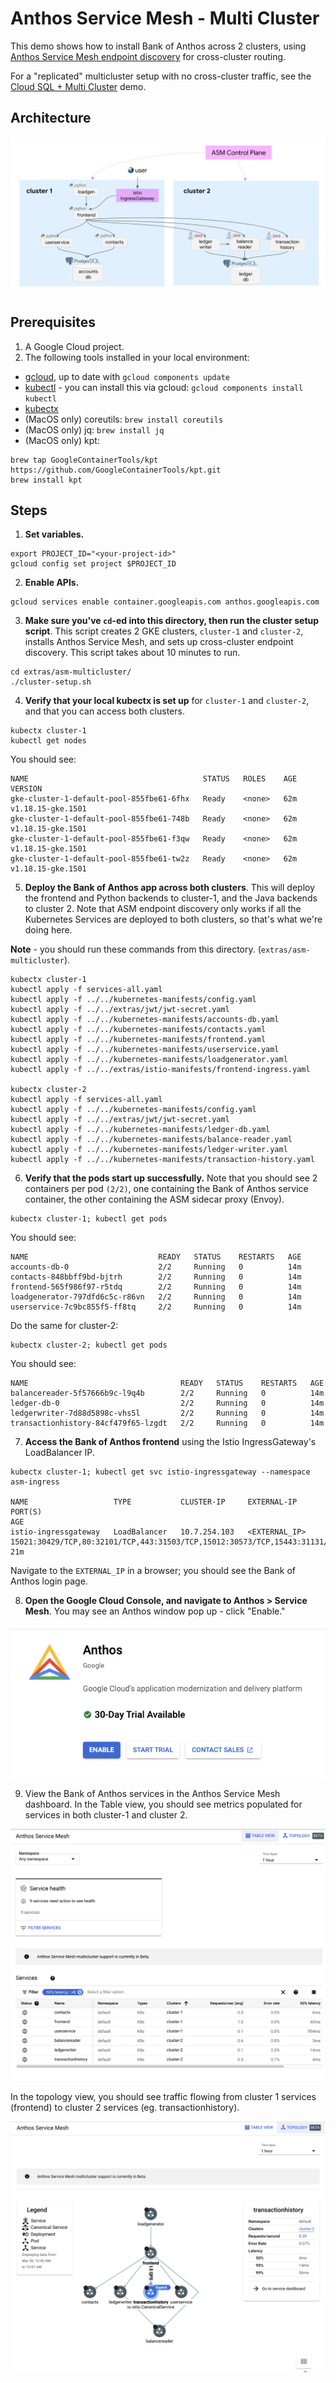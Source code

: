 # Anthos Service Mesh - Multi Cluster

This demo shows how to install Bank of Anthos across 2 clusters, using [Anthos Service Mesh endpoint discovery](https://cloud.google.com/service-mesh/docs/managed-control-plane#configure_endpoint_discovery_only_for_multi-cluster_installations) for cross-cluster routing.

For a "replicated" multicluster setup with no cross-cluster traffic, see the [Cloud SQL + Multi Cluster](/extras/cloudsql-multicluster) demo.

## Architecture

![architecture](screenshots/architecture.png)

## Prerequisites

1. A Google Cloud project.
2. The following tools installed in your local environment:

- [gcloud](https://cloud.google.com/sdk/docs/install), up to date with `gcloud components update`
- [kubectl](https://cloud.google.com/sdk/gcloud/reference/components/install) - you can install this via gcloud: `gcloud components install kubectl`
- [kubectx](https://github.com/ahmetb/kubectx#installation)
- (MacOS only) coreutils: `brew install coreutils`
- (MacOS only) jq: `brew install jq`
- (MacOS only) kpt:

```
brew tap GoogleContainerTools/kpt https://github.com/GoogleContainerTools/kpt.git
brew install kpt
```

## Steps

1. **Set variables.**

```
export PROJECT_ID="<your-project-id>"
gcloud config set project $PROJECT_ID
```

2. **Enable APIs.**

```
gcloud services enable container.googleapis.com anthos.googleapis.com
```

3. **Make sure you've `cd`-ed into this directory, then run the cluster setup script**. This script creates 2 GKE clusters, `cluster-1` and `cluster-2`, installs Anthos Service Mesh, and sets up cross-cluster endpoint discovery. This script takes about 10 minutes to run.

```
cd extras/asm-multicluster/
./cluster-setup.sh
```

4. **Verify that your local kubectx is set up** for `cluster-1` and `cluster-2`, and that you can access both clusters.

```
kubectx cluster-1
kubectl get nodes
```

You should see:

```
NAME                                       STATUS   ROLES    AGE   VERSION
gke-cluster-1-default-pool-855fbe61-6fhx   Ready    <none>   62m   v1.18.15-gke.1501
gke-cluster-1-default-pool-855fbe61-748b   Ready    <none>   62m   v1.18.15-gke.1501
gke-cluster-1-default-pool-855fbe61-f3qw   Ready    <none>   62m   v1.18.15-gke.1501
gke-cluster-1-default-pool-855fbe61-tw2z   Ready    <none>   62m   v1.18.15-gke.1501
```

5. **Deploy the Bank of Anthos app across both clusters**. This will deploy the frontend and Python backends to cluster-1, and the Java backends to cluster 2. Note that ASM endpoint discovery only works if all the Kubernetes Services are deployed to both clusters, so that's what we're doing here.

**Note** - you should run these commands from this directory. (`extras/asm-multicluster`).

```
kubectx cluster-1
kubectl apply -f services-all.yaml
kubectl apply -f ../../kubernetes-manifests/config.yaml
kubectl apply -f ../../extras/jwt/jwt-secret.yaml
kubectl apply -f ../../kubernetes-manifests/accounts-db.yaml
kubectl apply -f ../../kubernetes-manifests/contacts.yaml
kubectl apply -f ../../kubernetes-manifests/frontend.yaml
kubectl apply -f ../../kubernetes-manifests/userservice.yaml
kubectl apply -f ../../kubernetes-manifests/loadgenerator.yaml
kubectl apply -f ../../extras/istio-manifests/frontend-ingress.yaml

kubectx cluster-2
kubectl apply -f services-all.yaml
kubectl apply -f ../../kubernetes-manifests/config.yaml
kubectl apply -f ../../extras/jwt/jwt-secret.yaml
kubectl apply -f ../../kubernetes-manifests/ledger-db.yaml
kubectl apply -f ../../kubernetes-manifests/balance-reader.yaml
kubectl apply -f ../../kubernetes-manifests/ledger-writer.yaml
kubectl apply -f ../../kubernetes-manifests/transaction-history.yaml
```

6. **Verify that the pods start up successfully.** Note that you should see 2 containers per pod `(2/2)`, one containing the Bank of Anthos service container, the other containing the ASM sidecar proxy (Envoy).

```
kubectx cluster-1; kubectl get pods
```

You should see:

```
NAME                             READY   STATUS    RESTARTS   AGE
accounts-db-0                    2/2     Running   0          14m
contacts-848bbff9bd-bjtrh        2/2     Running   0          14m
frontend-565f986f97-r5tdq        2/2     Running   0          14m
loadgenerator-797dfd6c5c-r86vn   2/2     Running   0          14m
userservice-7c9bc855f5-ff8tq     2/2     Running   0          14m
```

Do the same for cluster-2:

```
kubectx cluster-2; kubectl get pods
```

You should see:

```
NAME                                  READY   STATUS    RESTARTS   AGE
balancereader-5f57666b9c-l9q4b        2/2     Running   0          14m
ledger-db-0                           2/2     Running   0          14m
ledgerwriter-7d88d5898c-vhs5l         2/2     Running   0          14m
transactionhistory-84cf479f65-lzgdt   2/2     Running   0          14m
```

7. **Access the Bank of Anthos frontend** using the Istio IngressGateway's LoadBalancer IP.

```
kubectx cluster-1; kubectl get svc istio-ingressgateway --namespace asm-ingress

NAME                   TYPE           CLUSTER-IP     EXTERNAL-IP     PORT(S)                                                                      AGE
istio-ingressgateway   LoadBalancer   10.7.254.103   <EXTERNAL_IP>  15021:30429/TCP,80:32101/TCP,443:31503/TCP,15012:30573/TCP,15443:31131/TCP   21m
```

Navigate to the `EXTERNAL_IP` in a browser; you should see the Bank of Anthos login page.

8. **Open the Google Cloud Console, and navigate to Anthos > Service Mesh**. You may see an Anthos window pop up - click "Enable."

![enable anthos](screenshots/enable-anthos.png)

9. View the Bank of Anthos services in the Anthos Service Mesh dashboard. In the Table view, you should see metrics populated for services in both cluster-1 and cluster 2.

![table](screenshots/asm-table.png)

In the topology view, you should see traffic flowing from cluster 1 services (frontend) to cluster 2 services (eg. transactionhistory).

![topology](screenshots/asm-topology.png)
